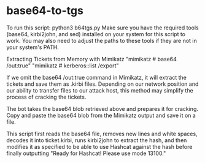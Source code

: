 # base64-to-tgs
To run this script:
python3 b64tgs.py 
Make sure you have the required tools (base64, kirbi2john, and sed) installed on your system for this script to work. You may also need to adjust the paths to these tools if they are not in your system's PATH.

Extracting Tickets from Memory with Mimikatz
"mimikatz # base64 /out:true"
"mimikatz # kerberos::list /export"

If we omit the base64 /out:true command in Mimikatz, it will extract the tickets and save them as .kirbi files. Depending on our network position and our ability to transfer files to our attack host, this method may simplify the process of cracking the tickets.

The bot takes the base64 blob retrieved above and prepares it for cracking. Copy and paste the base64 blob from the Mimikatz output and save it on a file.

This script first reads the base64 file, removes new lines and white spaces, decodes it into ticket.kirbi, runs kirbi2john to extract the hash, and then modifies it as specified to be able to use Hashcat against the hash before finally outputting "Ready for Hashcat! Please use mode 13100."
